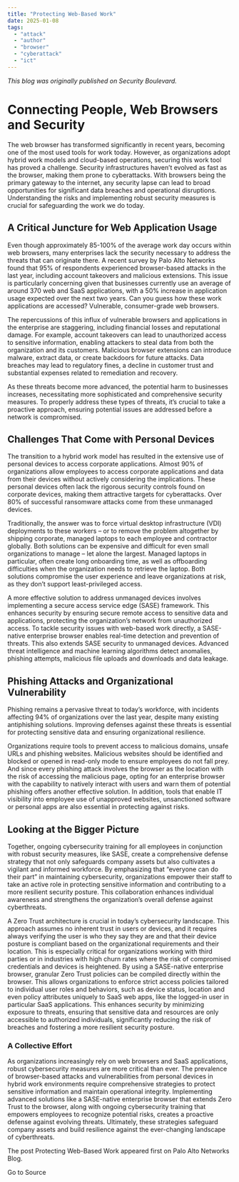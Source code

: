```yaml
---
title: "Protecting Web-Based Work"
date: 2025-01-08
tags: 
  - "attack"
  - "author"
  - "browser"
  - "cyberattack"
  - "ict"
---
```


_This blog was originally published on Security Boulevard._

# Connecting People, Web Browsers and Security

The web browser has transformed significantly in recent years, becoming one of the most used tools for work today. However, as organizations adopt hybrid work models and cloud-based operations, securing this work tool has proved a challenge. Security infrastructures haven’t evolved as fast as the browser, making them prone to cyberattacks. With browsers being the primary gateway to the internet, any security lapse can lead to broad opportunities for significant data breaches and operational disruptions. Understanding the risks and implementing robust security measures is crucial for safeguarding the work we do today.

## A Critical Juncture for Web Application Usage

Even though approximately 85-100% of the average work day occurs within web browsers, many enterprises lack the security necessary to address the threats that can originate there. A recent survey by Palo Alto Networks found that 95% of respondents experienced browser-based attacks in the last year, including account takeovers and malicious extensions. This issue is particularly concerning given that businesses currently use an average of around 370 web and SaaS applications, with a 50% increase in application usage expected over the next two years. Can you guess how these work applications are accessed? Vulnerable, consumer-grade web browsers.

The repercussions of this influx of vulnerable browsers and applications in the enterprise are staggering, including financial losses and reputational damage. For example, account takeovers can lead to unauthorized access to sensitive information, enabling attackers to steal data from both the organization and its customers. Malicious browser extensions can introduce malware, extract data, or create backdoors for future attacks. Data breaches may lead to regulatory fines, a decline in customer trust and substantial expenses related to remediation and recovery.

As these threats become more advanced, the potential harm to businesses increases, necessitating more sophisticated and comprehensive security measures. To properly address these types of threats, it’s crucial to take a proactive approach, ensuring potential issues are addressed before a network is compromised.

## Challenges That Come with Personal Devices

The transition to a hybrid work model has resulted in the extensive use of personal devices to access corporate applications. Almost 90% of organizations allow employees to access corporate applications and data from their devices without actively considering the implications. These personal devices often lack the rigorous security controls found on corporate devices, making them attractive targets for cyberattacks. Over 80% of successful ransomware attacks come from these unmanaged devices.

Traditionally, the answer was to force virtual desktop infrastructure (VDI) deployments to these workers – or to remove the problem altogether by shipping corporate, managed laptops to each employee and contractor globally. Both solutions can be expensive and difficult for even small organizations to manage – let alone the largest. Managed laptops in particular, often create long onboarding time, as well as offboarding difficulties when the organization needs to retrieve the laptop. Both solutions compromise the user experience and leave organizations at risk, as they don’t support least-privileged access.

A more effective solution to address unmanaged devices involves implementing a secure access service edge (SASE) framework. This enhances security by ensuring secure remote access to sensitive data and applications, protecting the organization’s network from unauthorized access. To tackle security issues with web-based work directly, a SASE-native enterprise browser enables real-time detection and prevention of threats. This also extends SASE security to unmanaged devices. Advanced threat intelligence and machine learning algorithms detect anomalies, phishing attempts, malicious file uploads and downloads and data leakage.

## Phishing Attacks and Organizational Vulnerability

Phishing remains a pervasive threat to today’s workforce, with incidents affecting 94% of organizations over the last year, despite many existing antiphishing solutions. Improving defenses against these threats is essential for protecting sensitive data and ensuring organizational resilience.

Organizations require tools to prevent access to malicious domains, unsafe URLs and phishing websites. Malicious websites should be identified and blocked or opened in read-only mode to ensure employees do not fall prey. And since every phishing attack involves the browser as the location with the risk of accessing the malicious page, opting for an enterprise browser with the capability to natively interact with users and warn them of potential phishing offers another effective solution. In addition, tools that enable IT visibility into employee use of unapproved websites, unsanctioned software or personal apps are also essential in protecting against risks.

## Looking at the Bigger Picture

Together, ongoing cybersecurity training for all employees in conjunction with robust security measures, like SASE, create a comprehensive defense strategy that not only safeguards company assets but also cultivates a vigilant and informed workforce. By emphasizing that “everyone can do their part” in maintaining cybersecurity, organizations empower their staff to take an active role in protecting sensitive information and contributing to a more resilient security posture. This collaboration enhances individual awareness and strengthens the organization’s overall defense against cyberthreats.

A Zero Trust architecture is crucial in today’s cybersecurity landscape. This approach assumes no inherent trust in users or devices, and it requires always verifying the user is who they say they are and that their device posture is compliant based on the organizational requirements and their location. This is especially critical for organizations working with third parties or in industries with high churn rates where the risk of compromised credentials and devices is heightened. By using a SASE-native enterprise browser, granular Zero Trust policies can be compiled directly within the browser. This allows organizations to enforce strict access policies tailored to individual user roles and behaviors, such as device status, location and even policy attributes uniquely to SaaS web apps, like the logged-in user in particular SaaS applications. This enhances security by minimizing exposure to threats, ensuring that sensitive data and resources are only accessible to authorized individuals, significantly reducing the risk of breaches and fostering a more resilient security posture.

### A Collective Effort

As organizations increasingly rely on web browsers and SaaS applications, robust cybersecurity measures are more critical than ever. The prevalence of browser-based attacks and vulnerabilities from personal devices in hybrid work environments require comprehensive strategies to protect sensitive information and maintain operational integrity. Implementing advanced solutions like a SASE-native enterprise browser that extends Zero Trust to the browser, along with ongoing cybersecurity training that empowers employees to recognize potential risks, creates a proactive defense against evolving threats. Ultimately, these strategies safeguard company assets and build resilience against the ever-changing landscape of cyberthreats.

The post Protecting Web-Based Work appeared first on Palo Alto Networks Blog.

Go to Source
